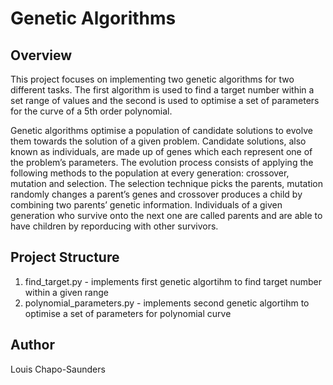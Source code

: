 # Genetic Algorithms

## Overview

This project focuses on implementing two genetic algorithms for two different 
tasks. The first algorithm  is used to find a target number within a set range 
of values and the second is used to optimise a set of parameters for the curve 
of a 5th order polynomial. 

Genetic algorithms optimise a population of candidate solutions to evolve them 
towards the solution of a given problem. Candidate solutions, also known as individuals, 
are made up of genes which each represent one of the problem’s parameters. The evolution 
process consists of applying the following methods to the population at every generation: 
crossover, mutation and selection. The selection technique picks the parents, mutation 
randomly changes a parent’s genes and crossover produces a child by combining two parents’ 
genetic information. Individuals of a given generation who survive onto the next one are 
called parents and are able to have children by reporducing with other survivors.

## Project Structure 

1. find_target.py - implements first genetic algortihm to find target number within a given range
2. polynomial_parameters.py - implements second genetic algortihm to optimise a set of parameters for polynomial curve

## Author 

Louis Chapo-Saunders
